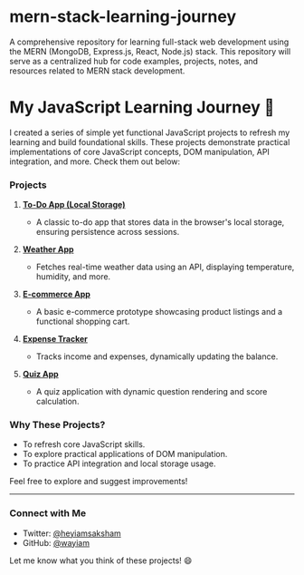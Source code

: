 # mern-stack-learning-journey
A comprehensive repository for learning full-stack web development using the MERN (MongoDB, Express.js, React, Node.js) stack. This repository will serve as a centralized hub for code examples, projects, notes, and resources related to MERN stack development.


# My JavaScript Learning Journey 🚀  

I created a series of simple yet functional JavaScript projects to refresh my learning and build foundational skills. These projects demonstrate practical implementations of core JavaScript concepts, DOM manipulation, API integration, and more. Check them out below:  

### Projects  

1. **[To-Do App (Local Storage)](https://wayiam.github.io/mern-stack-learning-journey/JS_Projects/01_todoAppInLocalStorage/)**  
   - A classic to-do app that stores data in the browser's local storage, ensuring persistence across sessions.  

2. **[Weather App](https://wayiam.github.io/mern-stack-learning-journey/JS_Projects/02_weatherApp/)**  
   - Fetches real-time weather data using an API, displaying temperature, humidity, and more.  

3. **[E-commerce App](https://wayiam.github.io/mern-stack-learning-journey/JS_Projects/03_ecommerce/)**  
   - A basic e-commerce prototype showcasing product listings and a functional shopping cart.  

4. **[Expense Tracker](https://wayiam.github.io/mern-stack-learning-journey/JS_Projects/04_expense_tracker/)**  
   - Tracks income and expenses, dynamically updating the balance.  

5. **[Quiz App](https://wayiam.github.io/mern-stack-learning-journey/JS_Projects/05_quizApp/)**  
   - A quiz application with dynamic question rendering and score calculation.  

### Why These Projects?  
- To refresh core JavaScript skills.
- To explore practical applications of DOM manipulation.
- To practice API integration and local storage usage.

Feel free to explore and suggest improvements!  

---

### **Connect with Me**  
- Twitter: [@heyiamsaksham]([https://twitter.com/YourTwitterHandle](https://x.com/heyiamsaksham))  
- GitHub: [@wayiam]([https://github.com/YourGitHubProfile](https://github.com/wayiam))  

Let me know what you think of these projects! 😄  

